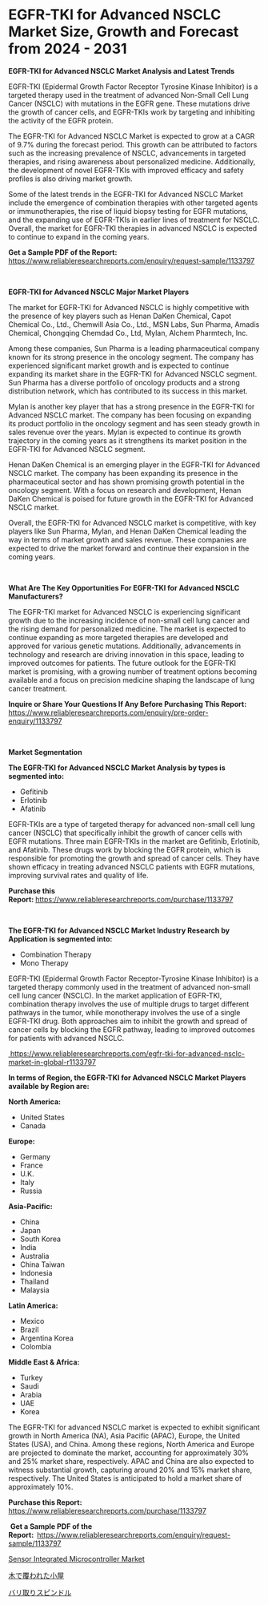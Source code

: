<p><h1>EGFR-TKI for Advanced NSCLC Market Size, Growth and Forecast from 2024 - 2031</h1></p><p><strong>EGFR-TKI for Advanced NSCLC Market Analysis and Latest Trends</strong></p>
<p><p>EGFR-TKI (Epidermal Growth Factor Receptor Tyrosine Kinase Inhibitor) is a targeted therapy used in the treatment of advanced Non-Small Cell Lung Cancer (NSCLC) with mutations in the EGFR gene. These mutations drive the growth of cancer cells, and EGFR-TKIs work by targeting and inhibiting the activity of the EGFR protein.</p><p>The EGFR-TKI for Advanced NSCLC Market is expected to grow at a CAGR of 9.7% during the forecast period. This growth can be attributed to factors such as the increasing prevalence of NSCLC, advancements in targeted therapies, and rising awareness about personalized medicine. Additionally, the development of novel EGFR-TKIs with improved efficacy and safety profiles is also driving market growth.</p><p>Some of the latest trends in the EGFR-TKI for Advanced NSCLC Market include the emergence of combination therapies with other targeted agents or immunotherapies, the rise of liquid biopsy testing for EGFR mutations, and the expanding use of EGFR-TKIs in earlier lines of treatment for NSCLC. Overall, the market for EGFR-TKI therapies in advanced NSCLC is expected to continue to expand in the coming years.</p></p>
<p><strong>Get a Sample PDF of the Report:&nbsp;</strong> <a href="https://www.reliableresearchreports.com/enquiry/request-sample/1133797">https://www.reliableresearchreports.com/enquiry/request-sample/1133797</a></p>
<p>&nbsp;</p>
<p><strong>EGFR-TKI for Advanced NSCLC Major Market Players</strong></p>
<p><p>The market for EGFR-TKI for Advanced NSCLC is highly competitive with the presence of key players such as Henan DaKen Chemical, Capot Chemical Co., Ltd., Chemwill Asia Co., Ltd., MSN Labs, Sun Pharma, Amadis Chemical, Chongqing Chemdad Co., Ltd, Mylan, Alchem Pharmtech, Inc. </p><p>Among these companies, Sun Pharma is a leading pharmaceutical company known for its strong presence in the oncology segment. The company has experienced significant market growth and is expected to continue expanding its market share in the EGFR-TKI for Advanced NSCLC segment. Sun Pharma has a diverse portfolio of oncology products and a strong distribution network, which has contributed to its success in this market.</p><p>Mylan is another key player that has a strong presence in the EGFR-TKI for Advanced NSCLC market. The company has been focusing on expanding its product portfolio in the oncology segment and has seen steady growth in sales revenue over the years. Mylan is expected to continue its growth trajectory in the coming years as it strengthens its market position in the EGFR-TKI for Advanced NSCLC segment.</p><p>Henan DaKen Chemical is an emerging player in the EGFR-TKI for Advanced NSCLC market. The company has been expanding its presence in the pharmaceutical sector and has shown promising growth potential in the oncology segment. With a focus on research and development, Henan DaKen Chemical is poised for future growth in the EGFR-TKI for Advanced NSCLC market.</p><p>Overall, the EGFR-TKI for Advanced NSCLC market is competitive, with key players like Sun Pharma, Mylan, and Henan DaKen Chemical leading the way in terms of market growth and sales revenue. These companies are expected to drive the market forward and continue their expansion in the coming years.</p></p>
<p>&nbsp;</p>
<p><strong>What Are The Key Opportunities For EGFR-TKI for Advanced NSCLC Manufacturers?</strong></p>
<p><p>The EGFR-TKI market for Advanced NSCLC is experiencing significant growth due to the increasing incidence of non-small cell lung cancer and the rising demand for personalized medicine. The market is expected to continue expanding as more targeted therapies are developed and approved for various genetic mutations. Additionally, advancements in technology and research are driving innovation in this space, leading to improved outcomes for patients. The future outlook for the EGFR-TKI market is promising, with a growing number of treatment options becoming available and a focus on precision medicine shaping the landscape of lung cancer treatment.</p></p>
<p><strong>Inquire or Share Your Questions If Any Before Purchasing This Report:</strong> <a href="https://www.reliableresearchreports.com/enquiry/pre-order-enquiry/1133797">https://www.reliableresearchreports.com/enquiry/pre-order-enquiry/1133797</a></p>
<p>&nbsp;</p>
<p><strong>Market Segmentation</strong></p>
<p><strong>The EGFR-TKI for Advanced NSCLC Market Analysis by types is segmented into:</strong></p>
<p><ul><li>Gefitinib</li><li>Erlotinib</li><li>Afatinib</li></ul></p>
<p><p>EGFR-TKIs are a type of targeted therapy for advanced non-small cell lung cancer (NSCLC) that specifically inhibit the growth of cancer cells with EGFR mutations. Three main EGFR-TKIs in the market are Gefitinib, Erlotinib, and Afatinib. These drugs work by blocking the EGFR protein, which is responsible for promoting the growth and spread of cancer cells. They have shown efficacy in treating advanced NSCLC patients with EGFR mutations, improving survival rates and quality of life.</p></p>
<p><strong>Purchase this Report:&nbsp;</strong><a href="https://www.reliableresearchreports.com/purchase/1133797">https://www.reliableresearchreports.com/purchase/1133797</a></p>
<p>&nbsp;</p>
<p><strong>The EGFR-TKI for Advanced NSCLC Market Industry Research by Application is segmented into:</strong></p>
<p><ul><li>Combination Therapy</li><li>Mono Therapy</li></ul></p>
<p><p>EGFR-TKI (Epidermal Growth Factor Receptor-Tyrosine Kinase Inhibitor) is a targeted therapy commonly used in the treatment of advanced non-small cell lung cancer (NSCLC). In the market application of EGFR-TKI, combination therapy involves the use of multiple drugs to target different pathways in the tumor, while monotherapy involves the use of a single EGFR-TKI drug. Both approaches aim to inhibit the growth and spread of cancer cells by blocking the EGFR pathway, leading to improved outcomes for patients with advanced NSCLC.</p></p>
<p><a href="https://www.reliableresearchreports.com/egfr-tki-for-advanced-nsclc-market-in-global-r1133797">&nbsp;https://www.reliableresearchreports.com/egfr-tki-for-advanced-nsclc-market-in-global-r1133797</a></p>
<p><strong>In terms of Region, the EGFR-TKI for Advanced NSCLC Market Players available by Region are:</strong></p>
<p>
    <p> <strong> North America: </strong>
        <ul>
            <li>United States</li>
            <li>Canada</li>
        </ul>
        </p> 
    <p> <strong> Europe: </strong>
        <ul>
            <li>Germany</li>
            <li>France</li>
            <li>U.K.</li>
            <li>Italy</li>
            <li>Russia</li>
        </ul>
        </p> 
    <p> <strong> Asia-Pacific: </strong>
        <ul>
            <li>China</li>
            <li>Japan</li>
            <li>South Korea</li>
            <li>India</li>
            <li>Australia</li>
            <li>China Taiwan</li>
            <li>Indonesia</li>
            <li>Thailand</li>
            <li>Malaysia</li>
        </ul>
        </p> 
    <p> <strong> Latin America: </strong>
        <ul>
            <li>Mexico</li>
            <li>Brazil</li>
            <li>Argentina Korea</li>
            <li>Colombia</li>
        </ul>
        </p> 
    <p> <strong> Middle East & Africa: </strong>
        <ul>
            <li>Turkey</li>
            <li>Saudi</li>
            <li>Arabia</li>
            <li>UAE</li>
            <li>Korea</li>
        </ul>
    </p>
    </p>
<p><p>The EGFR-TKI for advanced NSCLC market is expected to exhibit significant growth in North America (NA), Asia Pacific (APAC), Europe, the United States (USA), and China. Among these regions, North America and Europe are projected to dominate the market, accounting for approximately 30% and 25% market share, respectively. APAC and China are also expected to witness substantial growth, capturing around 20% and 15% market share, respectively. The United States is anticipated to hold a market share of approximately 10%.</p></p>
<p><strong>Purchase this Report: </strong><a href="https://www.reliableresearchreports.com/purchase/1133797">https://www.reliableresearchreports.com/purchase/1133797</a></p>
<p>&nbsp;<strong>Get a Sample PDF of the Report:&nbsp;&nbsp;</strong><a href="https://www.reliableresearchreports.com/enquiry/request-sample/1133797">https://www.reliableresearchreports.com/enquiry/request-sample/1133797</a></p>
<p><strong></strong></p>
<p><p><a href="https://issuu.com/reportprime-2/docs/sensor-integrated-microcontroller-market-size-2030">Sensor Integrated Microcontroller Market</a></p><p><a href="https://github.com/zoetazuur/Market-Research-Report-List-1/blob/main/4204211103773.md">木で覆われた小屋</a></p><p><a href="https://github.com/VinceMarvin1/Market-Research-Report-List-1/blob/main/8438936103776.md">バリ取りスピンドル</a></p></p>